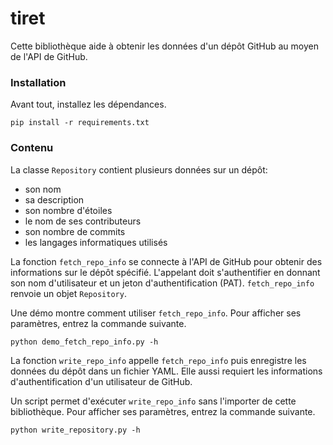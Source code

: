 # tiret

Cette bibliothèque aide à obtenir les données d'un dépôt GitHub au moyen de
l'API de GitHub.

### Installation

Avant tout, installez les dépendances.
```
pip install -r requirements.txt
```

### Contenu

La classe `Repository` contient plusieurs données sur un dépôt:
* son nom
* sa description
* son nombre d'étoiles
* le nom de ses contributeurs
* son nombre de commits
* les langages informatiques utilisés

La fonction `fetch_repo_info` se connecte à l'API de GitHub pour obtenir des
informations sur le dépôt spécifié. L'appelant doit s'authentifier en donnant
son nom d'utilisateur et un jeton d'authentification (PAT). `fetch_repo_info`
renvoie un objet `Repository`.

Une démo montre comment utiliser `fetch_repo_info`. Pour afficher ses
paramètres, entrez la commande suivante.
```
python demo_fetch_repo_info.py -h
```

La fonction `write_repo_info` appelle `fetch_repo_info` puis enregistre les
données du dépôt dans un fichier YAML. Elle aussi requiert les informations
d'authentification d'un utilisateur de GitHub.

Un script permet d'exécuter `write_repo_info` sans l'importer de cette
bibliothèque. Pour afficher ses paramètres, entrez la commande suivante.
```
python write_repository.py -h
```
